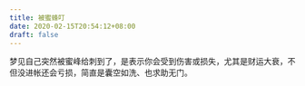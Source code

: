 ```yaml
---
title: 被蜜蜂叮
date: 2020-02-15T20:54:12+08:00
draft: false
---
```


梦见自己突然被蜜峰给刺到了，是表示你会受到伤害或损失，尤其是财运大衰，不但没进帐还会亏损，简直是囊空如洗、也求助无门。
